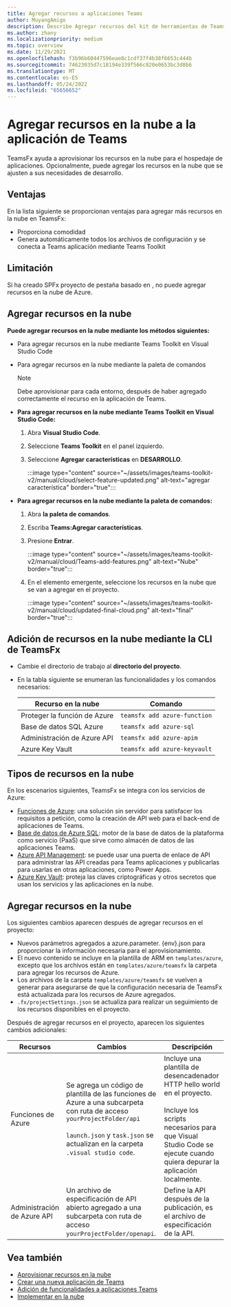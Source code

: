 ```yaml
---
title: Agregar recursos a aplicaciones Teams
author: MuyangAmigo
description: Describe Agregar recursos del kit de herramientas de Teams
ms.author: zhany
ms.localizationpriority: medium
ms.topic: overview
ms.date: 11/29/2021
ms.openlocfilehash: f3b96b60447596eae8c1cdf37f4b38f6653c444b
ms.sourcegitcommit: 74623035d7c18194e339f566c820e0653bc3d8b6
ms.translationtype: MT
ms.contentlocale: es-ES
ms.lasthandoff: 05/24/2022
ms.locfileid: "65656652"
---
```

# <a name="add-cloud-resources-to-teams-app"></a>Agregar recursos en la nube a la aplicación de Teams

TeamsFx ayuda a aprovisionar los recursos en la nube para el hospedaje de aplicaciones. Opcionalmente, puede agregar los recursos en la nube que se ajusten a sus necesidades de desarrollo.

## <a name="advantages"></a>Ventajas

En la lista siguiente se proporcionan ventajas para agregar más recursos en la nube en TeamsFx:

* Proporciona comodidad
* Genera automáticamente todos los archivos de configuración y se conecta a Teams aplicación mediante Teams Toolkit

## <a name="limitation"></a>Limitación

Si ha creado SPFx proyecto de pestaña basado en , no puede agregar recursos en la nube de Azure.

## <a name="add-cloud-resources"></a>Agregar recursos en la nube

**Puede agregar recursos en la nube mediante los métodos siguientes:**

* Para agregar recursos en la nube mediante Teams Toolkit en Visual Studio Code
* Para agregar recursos en la nube mediante la paleta de comandos

  > [!NOTE]
  > Debe aprovisionar para cada entorno, después de haber agregado correctamente el recurso en la aplicación de Teams.
  
* **Para agregar recursos en la nube mediante Teams Toolkit en Visual Studio Code:**

   1. Abra **Visual Studio Code**.
   1. Seleccione **Teams Toolkit** en el panel izquierdo.
   1. Seleccione **Agregar características** en **DESARROLLO**.

        :::image type="content" source="~/assets/images/teams-toolkit-v2/manual/cloud/select-feature-updated.png" alt-text="agregar característica" border="true":::

* **Para agregar recursos en la nube mediante la paleta de comandos:**

   1. Abra **la paleta de comandos**.
   1. Escriba **Teams:Agregar características**.
   1. Presione **Entrar**.

        :::image type="content" source="~/assets/images/teams-toolkit-v2/manual/cloud/Teams-add-features.png" alt-text="Nube" border="true":::

   1. En el elemento emergente, seleccione los recursos en la nube que se van a agregar en el proyecto.

        :::image type="content" source="~/assets/images/teams-toolkit-v2/manual/cloud/updated-final-cloud.png" alt-text="final" border="true":::

## <a name="add-cloud-resources-using-teamsfx-cli"></a>Adición de recursos en la nube mediante la CLI de TeamsFx

* Cambie el directorio de trabajo al **directorio del proyecto**.
* En la tabla siguiente se enumeran las funcionalidades y los comandos necesarios:

  |Recurso en la nube|Comando|
  |---------------|----------|
  | Proteger la función de Azure|`teamsfx add azure-function`|
  | Base de datos SQL Azure|`teamsfx add azure-sql`|
  | Administración de Azure API|`teamsfx add azure-apim`|
  | Azure Key Vault|`teamsfx add azure-keyvault`|

## <a name="types-of-cloud-resources"></a>Tipos de recursos en la nube

En los escenarios siguientes, TeamsFx se integra con los servicios de Azure:

- [Funciones de Azure](/azure/azure-functions/functions-overview): una solución sin servidor para satisfacer los requisitos a petición, como la creación de API web para el back-end de aplicaciones de Teams.
- [Base de datos de Azure SQL](/azure/azure-sql/database/sql-database-paas-overview): motor de la base de datos de la plataforma como servicio (PaaS) que sirve como almacén de datos de las aplicaciones Teams.
- [Azure API Management](deploy.md): se puede usar una puerta de enlace de API para administrar las API creadas para Teams aplicaciones y publicarlas para usarlas en otras aplicaciones, como Power Apps.
- [Azure Key Vault](/azure/key-vault/general/overview): proteja las claves criptográficas y otros secretos que usan los servicios y las aplicaciones en la nube.

## <a name="add-cloud-resources"></a>Agregar recursos en la nube

Los siguientes cambios aparecen después de agregar recursos en el proyecto:

- Nuevos parámetros agregados a azure.parameter. {env}.json para proporcionar la información necesaria para el aprovisionamiento.
- El nuevo contenido se incluye en la plantilla de ARM en `templates/azure`, excepto que los archivos están en `templates/azure/teamsfx` la carpeta para agregar los recursos de Azure.
- Los archivos de la carpeta `templates/azure/teamsfx` se vuelven a generar para asegurarse de que la configuración necesaria de TeamsFx está actualizada para los recursos de Azure agregados.
- `.fx/projectSettings.json` se actualiza para realizar un seguimiento de los recursos disponibles en el proyecto.

Después de agregar recursos en el proyecto, aparecen los siguientes cambios adicionales:

|Recursos|Cambios|Descripción|
|---------------|---------------|-----------------------------|
|Funciones de Azure|Se agrega un código de plantilla de las funciones de Azure a una subcarpeta con ruta de acceso `yourProjectFolder/api`</br></br>`launch.json` y `task.json` se actualizan en la carpeta `.visual studio code`.| Incluye una plantilla de desencadenador HTTP hello world en el proyecto.</br></br> Incluye los scripts necesarios para que Visual Studio Code se ejecute cuando quiera depurar la aplicación localmente.|
|Administración de Azure API|Un archivo de especificación de API abierto agregado a una subcarpeta con ruta de acceso `yourProjectFolder/openapi`.|Define la API después de la publicación, es el archivo de especificación de la API.|

## <a name="see-also"></a>Vea también

* [Aprovisionar recursos en la nube](provision.md)
* [Crear una nueva aplicación de Teams](create-new-project.md)
* [Adición de funcionalidades a aplicaciones Teams](add-capability.md)
* [Implementar en la nube](deploy.md)